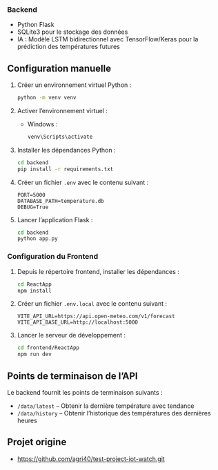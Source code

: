 ### Backend
- Python Flask
- SQLite3 pour le stockage des données
- IA : Modèle LSTM bidirectionnel avec TensorFlow/Keras pour la prédiction des températures futures

## Configuration manuelle

1. Créer un environnement virtuel Python :
   ```bash
   python -m venv venv
   ```

2. Activer l’environnement virtuel :
   - Windows :
     ```bash
     venv\Scripts\activate
     ```

3. Installer les dépendances Python :
   ```bash
   cd backend
   pip install -r requirements.txt
   ```

4. Créer un fichier `.env` avec le contenu suivant :
   ```
   PORT=5000
   DATABASE_PATH=temperature.db
   DEBUG=True
   ```

5. Lancer l’application Flask :
   ```bash
   cd backend
   python app.py
   ```

### Configuration du Frontend

1. Depuis le répertoire frontend, installer les dépendances :
   ```bash
   cd ReactApp
   npm install
   ```

2. Créer un fichier `.env.local` avec le contenu suivant :
   ```
   VITE_API_URL=https://api.open-meteo.com/v1/forecast
   VITE_API_BASE_URL=http://localhost:5000
   ```

3. Lancer le serveur de développement :
   ```bash
   cd frontend/ReactApp
   npm run dev
   ```

## Points de terminaison de l’API

Le backend fournit les points de terminaison suivants :

- `/data/latest` – Obtenir la dernière température avec tendance
- `/data/history` – Obtenir l’historique des températures des dernières heures

## Projet origine
- https://github.com/agri40/test-project-iot-watch.git
